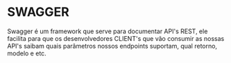 # SWAGGER

Swagger é um framework que serve para documentar API's REST, ele facilita para que os desenvolvedores CLIENT's que vão consumir as nossas API's saibam quais parâmetros nossos endpoints suportam, qual retorno, modelo e etc.